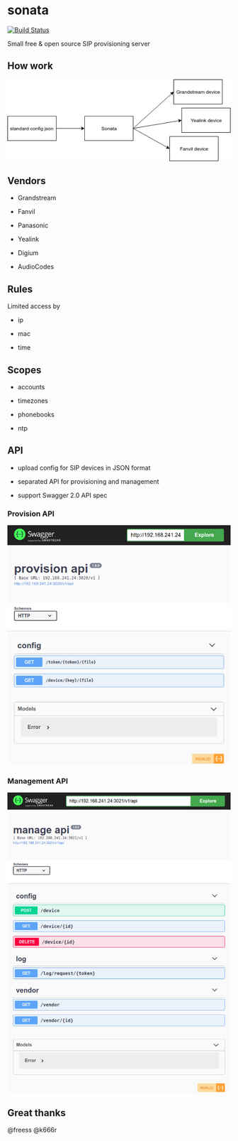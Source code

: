 # sonata

[![Build Status](https://travis-ci.org/antirek/sonata.svg?branch=master)](https://travis-ci.org/antirek/sonata)

Small free & open source SIP provisioning server

## How work

![Scheme](images/scheme.png)

## Vendors

- Grandstream

- Fanvil

- Panasonic

- Yealink

- Digium

- AudioCodes

## Rules

Limited access by

- ip

- mac

- time

## Scopes

- accounts

- timezones

- phonebooks

- ntp

## API

- upload config for SIP devices in JSON format

- separated API for provisioning and management

- support Swagger 2.0 API spec

### Provision API

![Provision API](images/api_provision.png)

### Management API

![Management API](images/api_manage.png)

## Great thanks

@freess @k666r